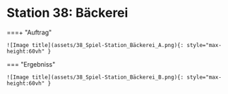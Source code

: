 
# Station 38: Bäckerei


===+ "Auftrag"

    ![Image title](assets/38_Spiel-Station_Bäckerei_A.png){: style="max-height:60vh" }


=== "Ergebniss"

    ![Image title](assets/38_Spiel-Station_Bäckerei_B.png){: style="max-height:60vh" }
